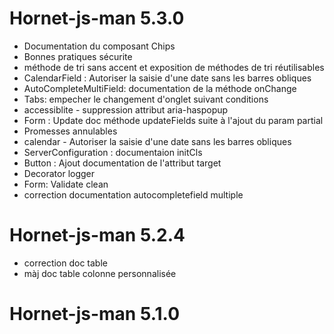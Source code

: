 # Hornet-js-man 5.3.0

- Documentation du composant Chips
- Bonnes pratiques sécurite
- méthode de tri sans accent et exposition de méthodes de tri réutilisables
- CalendarField : Autoriser la saisie d'une date sans les barres obliques
- AutoCompleteMultiField: documentation de la méthode onChange
- Tabs: empecher le changement d'onglet suivant conditions
- accessiblite - suppression attribut aria-haspopup
- Form : Update doc méthode updateFields suite à l'ajout du param partial
- Promesses annulables
- calendar - Autoriser la saisie d'une date sans les barres obliques
- ServerConfiguration : documentaion initCls
- Button : Ajout documentation de l'attribut target
- Decorator logger
- Form: Validate clean
- correction documentation autocompletefield multiple

# Hornet-js-man 5.2.4

- correction doc table
- màj doc table colonne personnalisée

# Hornet-js-man 5.1.0
